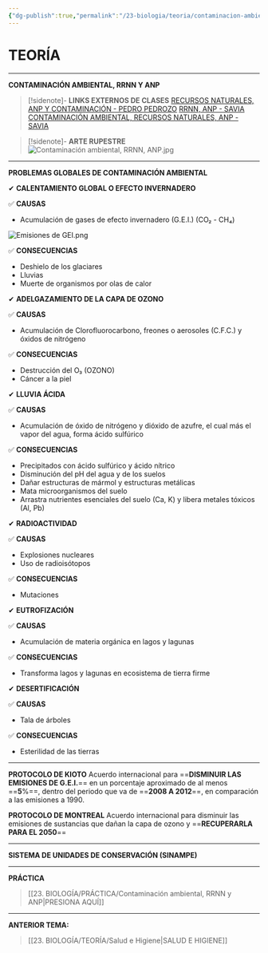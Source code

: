 ```yaml
---
{"dg-publish":true,"permalink":"/23-biologia/teoria/contaminacion-ambiental-rrnn-y-anp/","dgPassFrontmatter":true}
---
```


# TEORÍA
---
**CONTAMINACIÓN AMBIENTAL, RRNN Y ANP** 

>[!sidenote]- **LINKS EXTERNOS DE CLASES** 
>[RECURSOS NATURALES, ANP Y CONTAMINACIÓN - PEDRO PEDROZO](https://www.youtube.com/watch?v=ddb1f_sxkZI) 
>[RRNN, ANP - SAVIA](https://www.youtube.com/watch?v=X23lMmVf0gQ) 
>[CONTAMINACIÓN AMBIENTAL, RECURSOS NATURALES, ANP - SAVIA](https://www.youtube.com/watch?v=TFKeBns4C-8)

>[!sidenote]- **ARTE RUPESTRE**
![Contaminación ambiental, RRNN, ANP.jpg](/img/user/1.%20ELEMENTOS%20GR%C3%81FICOS/Contaminaci%C3%B3n%20ambiental,%20RRNN,%20ANP.jpg)

---
**PROBLEMAS GLOBALES DE CONTAMINACIÓN AMBIENTAL**

✔ **CALENTAMIENTO GLOBAL O EFECTO INVERNADERO**

✅ **CAUSAS**
- Acumulación de gases de efecto invernadero (G.E.I.) (CO₂ - CH₄)

![Emisiones de GEI.png](/img/user/1.%20ELEMENTOS%20GR%C3%81FICOS/Emisiones%20de%20GEI.png)

✅ **CONSECUENCIAS**
- Deshielo de los glaciares
- Lluvias 
- Muerte de organismos por olas de calor

✔ **ADELGAZAMIENTO DE LA CAPA DE OZONO**

✅ **CAUSAS**
- Acumulación de Clorofluorocarbono, freones o aerosoles (C.F.C.) y óxidos de nitrógeno

✅ **CONSECUENCIAS**
- Destrucción del O₃ (OZONO)
- Cáncer a la piel

✔ **LLUVIA ÁCIDA**

✅ **CAUSAS**
- Acumulación de óxido de nitrógeno y dióxido de azufre, el cual más el vapor del agua, forma ácido sulfúrico

✅ **CONSECUENCIAS**
- Precipitados con ácido sulfúrico y ácido nítrico
- Disminución del pH del agua y de los suelos 
- Dañar estructuras de mármol y estructuras metálicas
- Mata microorganismos del suelo
- Arrastra nutrientes esenciales del suelo (Ca, K) y libera metales tóxicos (Al, Pb)

✔ **RADIOACTIVIDAD**

✅ **CAUSAS**
- Explosiones nucleares
- Uso de radioisótopos

✅ **CONSECUENCIAS**
- Mutaciones

✔ **EUTROFIZACIÓN**

✅ **CAUSAS**
- Acumulación de materia orgánica en lagos y lagunas

✅ **CONSECUENCIAS**
- Transforma lagos y lagunas en ecosistema de tierra firme

✔ **DESERTIFICACIÓN**

✅ **CAUSAS**
- Tala de árboles

✅ **CONSECUENCIAS**
- Esterilidad de las tierras

---
**PROTOCOLO DE KIOTO**
Acuerdo internacional para ==**DISMINUIR LAS EMISIONES DE G.E.I.**== en un porcentaje aproximado de al menos ==**5**%==, dentro del periodo que va de ==**2008 A 2012**==, en comparación a las emisiones a 1990.

**PROTOCOLO DE MONTREAL**
Acuerdo internacional para disminuir las emisiones de sustancias que dañan la capa de ozono y ==**RECUPERARLA PARA EL 2050**==

---
**SISTEMA DE UNIDADES DE CONSERVACIÓN (SINAMPE)**


---
**PRÁCTICA**
>[[23. BIOLOGÍA/PRÁCTICA/Contaminación ambiental, RRNN y ANP\|PRESIONA AQUÍ]]

---
**ANTERIOR TEMA:** 
>[[23. BIOLOGÍA/TEORÍA/Salud e Higiene\|SALUD E HIGIENE]]

